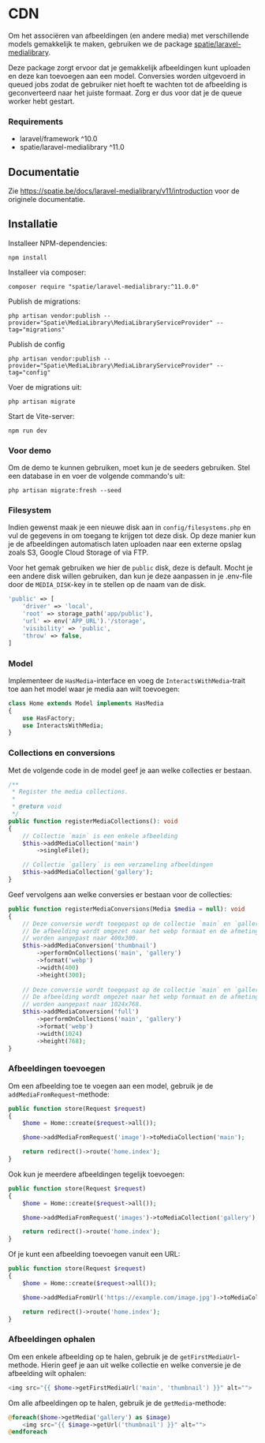 # CDN
Om het associëren van afbeeldingen (en andere media) met verschillende models
gemakkelijk te maken, gebruiken we de package [spatie/laravel-medialibrary](https://github.com/spatie/laravel-medialibrary/tree/main).

Deze package zorgt ervoor dat je gemakkelijk afbeeldingen kunt uploaden en deze kan
toevoegen aan een model. Conversies worden uitgevoerd in queued jobs zodat de gebruiker
niet hoeft te wachten tot de afbeelding is geconverteerd naar het juiste formaat. Zorg
er dus voor dat je de queue worker hebt gestart.

### Requirements
- laravel/framework ^10.0   
- spatie/laravel-medialibrary ^11.0

## Documentatie
Zie https://spatie.be/docs/laravel-medialibrary/v11/introduction voor de originele documentatie.

## Installatie
Installeer NPM-dependencies:
```
npm install
```


Installeer via composer:
```
composer require "spatie/laravel-medialibrary:^11.0.0"
```

Publish de migrations:
```
php artisan vendor:publish --provider="Spatie\MediaLibrary\MediaLibraryServiceProvider" --tag="migrations"
```

Publish de config
```
php artisan vendor:publish --provider="Spatie\MediaLibrary\MediaLibraryServiceProvider" --tag="config"
```

Voer de migrations uit:
```
php artisan migrate
```

Start de Vite-server:
```
npm run dev
```

### Voor demo
Om de demo te kunnen gebruiken, moet kun je de seeders gebruiken. Stel een database 
in en voer de volgende commando's uit:

```
php artisan migrate:fresh --seed
```

### Filesystem
Indien gewenst maak je een nieuwe disk aan in `config/filesystems.php` en vul
de gegevens in om toegang te krijgen tot deze disk. Op deze manier kun je de afbeeldingen
automatisch laten uploaden naar een externe opslag zoals S3, Google Cloud Storage of via FTP.

Voor het gemak gebruiken we hier de `public` disk, deze is default. Mocht je een andere disk
willen gebruiken, dan kun je deze aanpassen in je .env-file door de `MEDIA_DISK`-key in te stellen
op de naam van de disk.

```php
'public' => [
    'driver' => 'local',
    'root' => storage_path('app/public'),
    'url' => env('APP_URL').'/storage',
    'visibility' => 'public',
    'throw' => false,
]
```

### Model
Implementeer de `HasMedia`-interface en voeg de `InteractsWithMedia`-trait toe aan het model waar je media aan wilt toevoegen:

```php
class Home extends Model implements HasMedia
{
    use HasFactory;
    use InteractsWithMedia;
}
```

### Collections en conversions
Met de volgende code in de model geef je aan welke collecties 
er bestaan.

```php
/**
 * Register the media collections.
 *
 * @return void
 */
public function registerMediaCollections(): void
{
    // Collectie `main` is een enkele afbeelding
    $this->addMediaCollection('main')
        ->singleFile();

    // Collectie `gallery` is een verzameling afbeeldingen
    $this->addMediaCollection('gallery');
}
```

Geef vervolgens aan welke conversies er bestaan voor de collecties:

```php
public function registerMediaConversions(Media $media = null): void
{
    // Deze conversie wordt toegepast op de collectie `main` en `gallery`.
    // De afbeelding wordt omgezet naar het webp formaat en de afmetingen
    // worden aangepast naar 400x300.
    $this->addMediaConversion('thumbnail')
        ->performOnCollections('main', 'gallery')
        ->format('webp')
        ->width(400)
        ->height(300);
    
    // Deze conversie wordt toegepast op de collectie `main` en `gallery`.
    // De afbeelding wordt omgezet naar het webp formaat en de afmetingen
    // worden aangepast naar 1024x768.
    $this->addMediaConversion('full')
        ->performOnCollections('main', 'gallery')
        ->format('webp')
        ->width(1024)
        ->height(768);
}
```

### Afbeeldingen toevoegen
Om een afbeelding toe te voegen aan een model, gebruik je de `addMediaFromRequest`-methode:

```php
public function store(Request $request)
{
    $home = Home::create($request->all());

    $home->addMediaFromRequest('image')->toMediaCollection('main');

    return redirect()->route('home.index');
}
```

Ook kun je meerdere afbeeldingen tegelijk toevoegen:

```php
public function store(Request $request)
{
    $home = Home::create($request->all());

    $home->addMediaFromRequest('images')->toMediaCollection('gallery');

    return redirect()->route('home.index');
}
```

Of je kunt een afbeelding toevoegen vanuit een URL:

```php
public function store(Request $request)
{
    $home = Home::create($request->all());

    $home->addMediaFromUrl('https://example.com/image.jpg')->toMediaCollection('main');

    return redirect()->route('home.index');
}
```


### Afbeeldingen ophalen
Om een enkele afbeelding op te halen, gebruik je de `getFirstMediaUrl`-methode.
Hierin geef je aan uit welke collectie en welke conversie je de afbeelding wilt ophalen:

```php
<img src="{{ $home->getFirstMediaUrl('main', 'thumbnail') }}" alt="">
```

Om alle afbeeldingen op te halen, gebruik je de `getMedia`-methode:
```php
@foreach($home->getMedia('gallery') as $image)
    <img src="{{ $image->getUrl('thumbnail') }}" alt="">
@endforeach
```